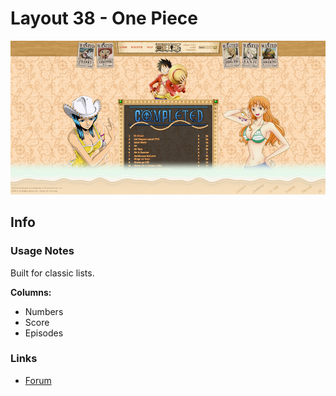 # Layout 38 - One Piece

![](gallery/demo.jpg)

## Info

### Usage Notes

Built for classic lists.

**Columns:**

- Numbers
- Score
- Episodes

### Links

- [Forum](https://myanimelist.net/forum/?topicid=1465954)